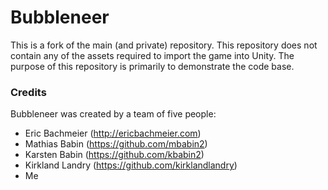 # Bubbleneer

This is a fork of the main (and private) repository. This repository does not contain any of the assets required to import the game into Unity. The purpose of this repository is primarily to demonstrate the code base.

### Credits

Bubbleneer was created by a team of five people:

* Eric Bachmeier (http://ericbachmeier.com)
* Mathias Babin (https://github.com/mbabin2)
* Karsten Babin (https://github.com/kbabin2)
* Kirkland Landry (https://github.com/kirklandlandry)
* Me
